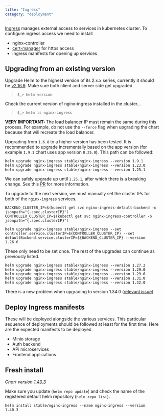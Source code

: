 ```yaml
---
title: "Ingress"
category: "deployment"
---
```


[Ingress](https://kubernetes.io/docs/concepts/services-networking/ingress/#what-is-ingress)
manages external access to services in kubernetes cluster. To configure ingress access we need to install

- nginx-controller
- [cert-manager](/certificate) for https access
- ingress manifests for opening up services

## Upgrading from an existing version

Upgrade Helm to the highest version of its 2.x.x series, currently it should be [v2.16.9](https://github.com/helm/helm/releases/tag/v2.16.9). Make sure both client and server side get upgraded.

> `$_> helm version`

Check the current version of nginx-ingress installed in the cluster...

> `$_> helm ls nginx-ingress`

**VERY IMPORTANT:** The load balancer IP must remain the same during this process. For example,
do not use the `--force` flag when upgrading the chart because that will recreate the load balancer.

Upgrading from `1.6.8` to a higher version has been tested. It is recommended to upgrade
incrementally based on the app version (for example `1.9.1` chart uses app version `0.25.0`).
This path can be followed:

```shell
helm upgrade nginx-ingress stable/nginx-ingress --version 1.9.1
helm upgrade nginx-ingress stable/nginx-ingress --version 1.23.0
helm upgrade nginx-ingress stable/nginx-ingress --version 1.25.1
```

We can safely upgrade up until `1.25.1`, after which there is a breaking change. See this
[PR](https://github.com/helm/charts/pull/13646) for more information.

To upgrade to the next version, we must manually set the cluster IPs for both of the
`nginx-ingress` services.

```shell
BACKEND_CLUSTER_IP=$(kubectl get svc nginx-ingress-default-backend -o jsonpath="{.spec.clusterIP}")
CONTROLLER_CLUSTER_IP=$(kubectl get svc nginx-ingress-controller -o jsonpath="{.spec.clusterIP}")

helm upgrade nginx-ingress stable/nginx-ingress --set controller.service.clusterIP=${CONTROLLER_CLUSTER_IP} --set defaultBackend.service.clusterIP=${BACKEND_CLUSTER_IP} --version 1.26.0
```

These only need to be set once. The rest of the upgrades can continue as previously listed.

```shell
helm upgrade nginx-ingress stable/nginx-ingress --version 1.27.2
helm upgrade nginx-ingress stable/nginx-ingress --version 1.29.0
helm upgrade nginx-ingress stable/nginx-ingress --version 1.29.6
helm upgrade nginx-ingress stable/nginx-ingress --version 1.31.0
helm upgrade nginx-ingress stable/nginx-ingress --version 1.32.0
```

There is a new problem when upgrading to version 1.34.0 ([relevant issue](https://github.com/helm/charts/issues/21771)).

## Deploy Ingress manifests

These will be deployed alongside the various services. This particular sequence
of deployments should be followed at least for the first time. Here are the
expected manifests to be deployed.

- Minio storage
- Auth backend
- API microservices
- Frontend applications

## Fresh install

_Chart version [1.40.3](https://hub.helm.sh/charts/stable/nginx-ingress/1.40.3)_

Make sure you update (`helm repo update`) and check the name of
the registered default helm repository (`helm repo list`).

```shell
helm install stable/nginx-ingress --name nginx-ingress --version 1.40.3
```
